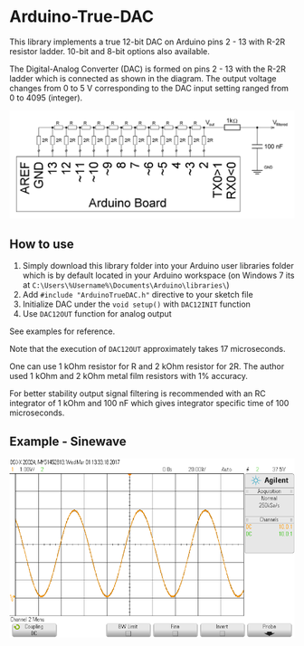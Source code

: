 # Arduino-True-DAC
This library implements a true 12-bit DAC on Arduino pins 2 - 13 with R-2R resistor ladder.
10-bit and 8-bit options also available.

The Digital-Analog Converter (DAC) is formed on pins 2 - 13 with the R-2R ladder which is connected as shown in the diagram.
The output voltage changes from 0 to 5 V corresponding to the DAC input setting ranged from 0 to 4095 (integer).

![circuit diagram image](/diagram12bit.JPG)

## How to use

1. Simply download this library folder into your Arduino user libraries folder which is by default located in your Arduino workspace (on Windows 7 its at `C:\Users\%Username%\Documents\Arduino\libraries\`)
2. Add `#include "ArduinoTrueDAC.h"` directive to your sketch file
3. Initialize DAC under the `void setup()` with `DAC12INIT` function
4. Use `DAC12OUT` function for analog output

See examples for reference.

Note that the execution of `DAC12OUT` approximately takes 17 microseconds.

One can use 1 kOhm resistor for R and 2 kOhm resistor for 2R. The author used 1 kOhm and 2 kOhm metal film resistors with 1% accuracy.

For better stability output signal filtering is recommended with an RC integrator of 1 kOhm and 100 nF which gives integrator specific time of 100 microseconds.

## Example - Sinewave
![sinewave oscilloscope screenshot image](/scope_output_voltage.png)
